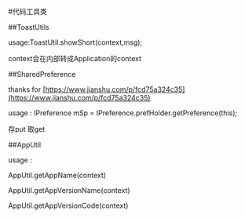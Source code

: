 #代码工具类

##ToastUtils

usage:ToastUtil.showShort(context,msg); 

context会在内部转成Application的context

##SharedPreference

thanks for [https://www.jianshu.com/p/fcd75a324c35](https://www.jianshu.com/p/fcd75a324c35)

usage : IPreference mSp = IPreference.prefHolder.getPreference(this);

存put 取get

##AppUtil

usage : 

AppUtil.getAppName(context)

AppUtil.getAppVersionName(context)

AppUtil.getAppVersionCode(context)